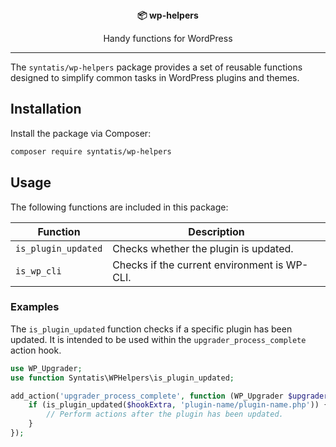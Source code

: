 <div align="center">
  <strong>📦 wp-helpers</strong>
  <p>Handy functions for WordPress</p>
</div>

---

The `syntatis/wp-helpers` package provides a set of reusable functions designed to simplify common tasks in WordPress plugins and themes.

## Installation

Install the package via Composer:

```bash
composer require syntatis/wp-helpers
```

## Usage

The following functions are included in this package:

| Function            | Description                                   |
|---------------------|-----------------------------------------------|
| `is_plugin_updated` | Checks whether the plugin is updated.         |
| `is_wp_cli`         | Checks if the current environment is WP-CLI.  |

### Examples

The `is_plugin_updated` function checks if a specific plugin has been updated. It is intended to be used within the `upgrader_process_complete` action hook.

```php
use WP_Upgrader;
use function Syntatis\WPHelpers\is_plugin_updated;

add_action('upgrader_process_complete', function (WP_Upgrader $upgrader, array $hookExtra) {
    if (is_plugin_updated($hookExtra, 'plugin-name/plugin-name.php')) {
        // Perform actions after the plugin has been updated.
    }
});
```
